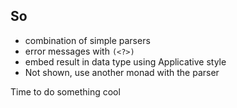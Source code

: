 ## So

- combination of simple parsers
- error messages with `(<?>)`
- embed result in data type using Applicative style
- Not shown, use another monad with the parser

Time to do something cool

